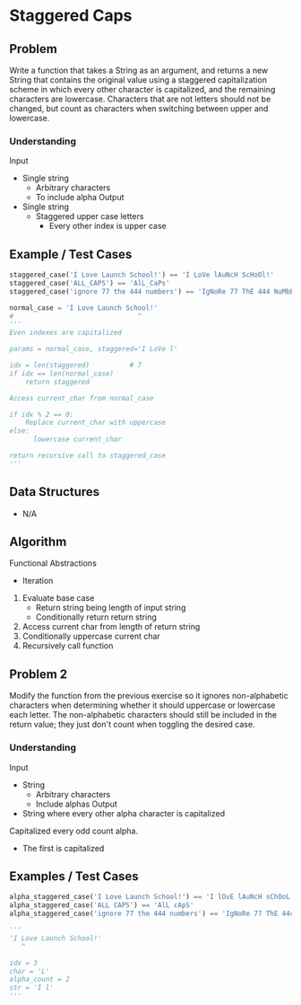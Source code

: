 # Staggered Caps

## Problem

Write a function that takes a String as an argument, and returns a new String that contains the original value using a staggered capitalization scheme in which every other character is capitalized, and the remaining characters are lowercase. Characters that are not letters should not be changed, but count as characters when switching between upper and lowercase.

### Understanding

Input
- Single string
	- Arbitrary characters
	- To include alpha
Output
-	Single string
	- Staggered upper case letters
		- Every other index is upper case

## Example / Test Cases

```python
staggered_case('I Love Launch School!') == 'I LoVe lAuNcH ScHoOl!'
staggered_case('ALL_CAPS') == 'AlL_CaPs'
staggered_case('ignore 77 the 444 numbers') == 'IgNoRe 77 ThE 444 NuMbErS'

normal_case = 'I Love Launch School!'
# 						        ^
'''
Even indexes are capitalized

params = normal_case, staggered='I LoVe l'

idx = len(staggered)          # 7
if idx == len(normal_case)
	return staggered

Access current_char from normal_case

if idx % 2 == 0:
    Replace current_char with uppercase
else:
	  lowercase current_char

return recursive call to staggered_case
'''
```

## Data Structures

- N/A

## Algorithm
Functional Abstractions
- Iteration

1. Evaluate base case
	- Return string being length of input string
	- Conditionally return return string
2. Access current char from length of return string
3. Conditionally uppercase current char
4. Recursively call function

## Problem 2

Modify the function from the previous exercise so it ignores non-alphabetic characters when determining whether it should uppercase or lowercase each letter. The non-alphabetic characters should still be included in the return value; they just don't count when toggling the desired case.

### Understanding

Input
- String
	- Arbitrary characters
	- Include alphas
Output
- String where every other alpha character is capitalized

Capitalized every odd count alpha.
- The first is capitalized

## Examples / Test Cases

```python
alpha_staggered_case('I Love Launch School!') == 'I lOvE lAuNcH sChOoL!'
alpha_staggered_case('ALL CAPS') == 'AlL cApS'
alpha_staggered_case('ignore 77 the 444 numbers') == 'IgNoRe 77 ThE 444 nUmBeRs'

'''
'I Love Launch School!'
   ^

idx = 3
char = 'L'
alpha_count = 2
str = 'I l'
'''
```


